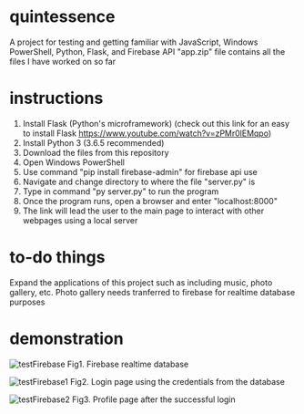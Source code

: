 # quintessence
A project for testing and getting familiar with JavaScript, Windows PowerShell, Python, Flask, and Firebase API
"app.zip" file contains all the files I have worked on so far

# instructions
1. Install Flask (Python's microframework) (check out this link for an easy to install Flask https://www.youtube.com/watch?v=zPMr0lEMqpo)
2. Install Python 3 (3.6.5 recommended)
3. Download the files from this repository
4. Open Windows PowerShell
5. Use command "pip install firebase-admin" for firebase api use
6. Navigate and change directory to where the file "server.py" is
7. Type in command "py server.py" to run the program
8. Once the program runs, open a browser and enter "localhost:8000"
9. The link will lead the user to the main page to interact with other webpages using a local server

# to-do things
 Expand the applications of this project such as including music, photo gallery, etc.
 Photo gallery needs tranferred to firebase for realtime database purposes
 
# demonstration

![testFirebase](https://user-images.githubusercontent.com/44308446/59739415-69a1bd80-922a-11e9-8927-c86a5fb77d14.png)
Fig1. Firebase realtime database

![testFirebase1](https://user-images.githubusercontent.com/44308446/59739427-6f979e80-922a-11e9-80ff-85811d2409c9.png)
Fig2. Login page using the credentials from the database

![testFirebase2](https://user-images.githubusercontent.com/44308446/59739431-72928f00-922a-11e9-9a0a-365a6d950605.png)
Fig3. Profile page after the successful login
 

